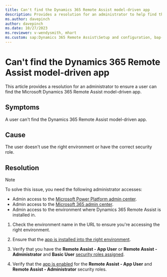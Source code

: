 ```yaml
---
title: Can't find the Dynamics 365 Remote Assist model-driven app
description: Provides a resolution for an administrator to help find the Microsoft Dynamics 365 Remote Assist model-driven app.
ms.author: davepinch
author: davepinch
ms.date: 10/27/2023
ms.reviewer: v-wendysmith, mhart
ms.custom: sap:Dynamics 365 Remote Assist\Setup and configuration, bap-template
---
```

# Can't find the Dynamics 365 Remote Assist model-driven app

This article provides a resolution for an administrator to ensure a user can find the Microsoft Dynamics 365 Remote Assist model-driven app.

## Symptoms

A user can't find the Dynamics 365 Remote Assist model-driven app.

## Cause

The user doesn't use the right environment or have the correct security role.

## Resolution

> [!NOTE]
> To solve this issue, you need the following administrator accesses:
>
> - Admin access to the [Microsoft Power Platform admin center](https://admin.powerplatform.microsoft.com/).
> - Admin access to the [Microsoft 365 admin center](https://admin.microsoft.com/AdminPortal).
> - Admin access to the environment where Dynamics 365 Remote Assist is installed in.

1. Check the environment name in the URL to ensure you're accessing the right environment.

2. Ensure that the [app is installed into the right environment](/dynamics365/mixed-reality/remote-assist/ra-webapp-install#install-the-dynamics-365-remote-assist-model-driven-app).

3. Verify that you have the **Remote Assist - App User** or **Remote Assist - Administrator** and **Basic User** [security roles assigned](/dynamics365/mixed-reality/remote-assist/asset-capture-add-users#assign-dynamics-365-security-roles).

4. Verify that the [app is enabled](/dynamics365/mixed-reality/remote-assist/asset-capture-add-users#manage-app-roles) for the **Remote Assist - App User** and **Remote Assist - Administrator** security roles.
